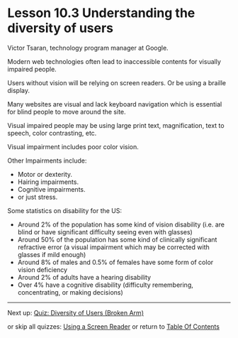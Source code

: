 # Lesson 10.3 Understanding the diversity of users

Victor Tsaran, technology program manager at Google.

Modern web technologies often lead to inaccessible contents for visually impaired people.

Users without vision will be relying on screen readers. Or be using a braille display.

Many websites are visual and lack keyboard navigation which is essential for blind people to move around the site.

Visual impaired people may be using large print text, magnification, text to speech, color contrasting, etc.

Visual impairment includes poor color vision.

Other Impairments include:
- Motor or dexterity.
- Hairing impairments.
- Cognitive impairments.
- or just stress.

Some statistics on disability for the US:

- Around 2% of the population has some kind of vision disability (i.e. are blind or have significant difficulty seeing even with glasses)
- Around 50% of the population has some kind of clinically significant refractive error (a visual impairment which may be corrected with glasses if mild enough)
- Around 8% of males and 0.5% of females have some form of color vision deficiency
- Around 2% of adults have a hearing disability
- Over 4% have a cognitive disability (difficulty remembering, concentrating, or making decisions)

- - -
Next up: [Quiz: Diversity of Users (Broken Arm)](ND024_Part2_Lesson10_04.md) 

or skip all quizzes: [Using a Screen Reader](ND024_Part2_Lesson10_10.md) or return to [Table Of Contents](./ND024_TableOfContents.md)

